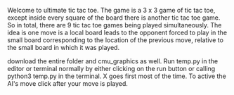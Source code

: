 Welcome to ultimate tic tac toe. The game is a 3 x 3 game of tic tac toe, except inside every square of the board there is another tic tac toe game. So in total, there are 9 tic tac toe games being played simultaneously. The idea is one move is a local board leads to the opponent forced to play in the small board corresponding to the location of the previous move, relative to the small board in which it was played.

download the entire folder and cmu_graphics as well. Run temp.py in the editor or terminal normally by either clicking on the run button or calling python3 temp.py in the terminal. X goes first most of the time. To active the AI's move click after your move is played. 


